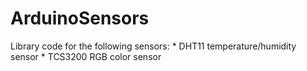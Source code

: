 # ArduinoSensors
Library code for the following sensors:
    * DHT11 temperature/humidity sensor
    * TCS3200 RGB color sensor
